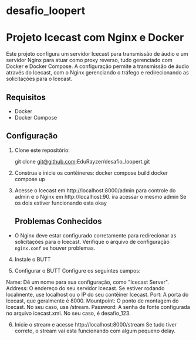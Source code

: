 # desafio_loopert

# Projeto Icecast com Nginx e Docker

Este projeto configura um servidor Icecast para transmissão de áudio e um servidor Nginx para atuar como proxy reverso, tudo gerenciado com Docker e Docker Compose. A configuração permite a transmissão de áudio através do Icecast, com o Nginx gerenciando o tráfego e redirecionando as solicitações para o Icecast.
## Requisitos

- Docker
- Docker Compose
## Configuração

1. Clone este repositório:

   git clone git@github.com:EduRayzer/desafio_loopert.git

2. Construa e inicie os contêineres:
   docker compose build
   docker compose up

3. Acesse o Icecast em http://localhost:8000/admin para controle do admin e o Nginx em http://localhost:90. ira acessar o mesmo admin
   Se os dois estiver funcionando esta okay
   ## Problemas Conhecidos

- O Nginx deve estar configurado corretamente para redirecionar as solicitações para o Icecast. Verifique o arquivo de configuração `nginx.conf` se houver problemas.

4. Instale o BUTT
  
5. Configurar o BUTT
   Configure os seguintes campos:

Name: Dê um nome para sua configuração, como "Icecast Server".
Address: O endereço do seu servidor Icecast. Se estiver rodando localmente, use localhost ou o IP do seu contêiner Icecast.
Port: A porta do Icecast, que geralmente é 8000.
Mountpoint: O ponto de montagem do Icecast. No seu caso, use /stream.
Password: A senha de fonte configurada no arquivo icecast.xml. No seu caso, é desafio_123.

6. Inicie o stream e acesse http://localhost:8000/stream
   Se tudo tiver correto, o stream vai esta funcionando com algum pequeno delay.

